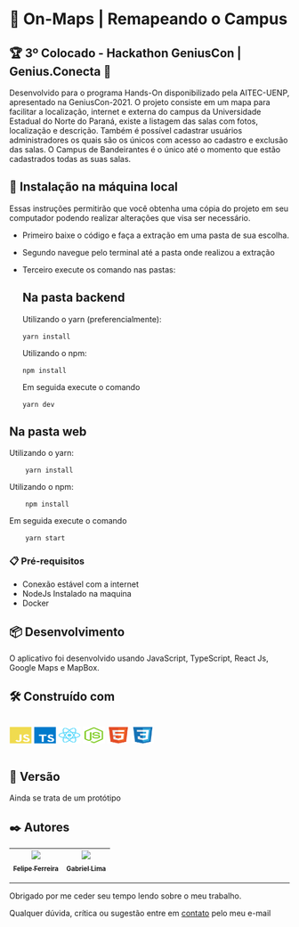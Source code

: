 # 🔗 On-Maps | Remapeando o Campus

## :trophy:	3º Colocado - Hackathon GeniusCon | Genius.Conecta :3rd_place_medal:

Desenvolvido para o programa Hands-On disponibilizado pela AITEC-UENP, apresentado na GeniusCon-2021. O projeto consiste em um mapa para facilitar a localização,
internet e externa do campus da Universidade Estadual do Norte do Paraná, existe a listagem das salas com fotos, localização e descrição. Também é possível
cadastrar usuários administradores os quais são os únicos com acesso ao cadastro e exclusão das salas.
O Campus de Bandeirantes é o único até o momento que estão cadastrados todas as suas salas.

## 🚀 Instalação na máquina local

Essas instruções permitirão que você obtenha uma cópia do projeto em seu computador podendo realizar alterações que visa ser necessário.

  - Primeiro baixe o código e faça a extração em uma pasta de sua escolha.
  - Segundo navegue pelo terminal até a pasta onde realizou a extração
  - Terceiro execute os comando nas pastas:
  
     ## Na pasta backend
     
     Utilizando o yarn (preferencialmente):
     
        yarn install
      
     Utilizando o npm:
     
        npm install
        
     Em seguida execute o comando
        
        yarn dev
     

## Na pasta web
     
   Utilizando o yarn:
     
        yarn install
      
   Utilizando o npm:
     
        npm install
        
   Em seguida execute o comando
        
        yarn start


   
      
### 📋 Pré-requisitos

  - Conexão estável com a internet
  - NodeJs Instalado na maquina
  - Docker


## 📦 Desenvolvimento

O aplicativo foi desenvolvido usando JavaScript, TypeScript, React Js, Google Maps e MapBox.

## 🛠️ Construído com

<div style="display: inline_block"><br>
  <img align="center" alt="Felipe-Js" height="30" width="40" src="https://raw.githubusercontent.com/devicons/devicon/master/icons/javascript/javascript-plain.svg">
  <img align="center" alt="Felipe-Ts" height="30" width="40" src="https://raw.githubusercontent.com/devicons/devicon/master/icons/typescript/typescript-plain.svg">
  <img align="center" alt="Felipe-React" height="30" width="40" src="https://raw.githubusercontent.com/devicons/devicon/master/icons/react/react-original.svg">
  <img align="center" alt="Felipe-NodeJs" height="30" width="40" src="https://raw.githubusercontent.com/devicons/devicon/master/icons/nodejs/nodejs-original.svg">
  <img align="center" alt="Felipe-HTML" height="30" width="40" src="https://raw.githubusercontent.com/devicons/devicon/master/icons/html5/html5-original.svg">
  <img align="center" alt="Felipe-CSS" height="30" width="40" src="https://raw.githubusercontent.com/devicons/devicon/master/icons/css3/css3-original.svg">
</div><br>

## 📌 Versão

Ainda se trata de um protótipo

## ✒️ Autores
| [<img src="https://avatars.githubusercontent.com/u/48157305?v=4" width=115><br><sub>Felipe Ferreira</sub>](https://github.com/FelipeFerreiraDev) | [<img src="https://avatars.githubusercontent.com/u/42157830?v=4" width=115><br><sub>Gabriel Lima</sub>](https://github.com/Gabriellimmaa) |
| :---: | :---: 


---
Obrigado por me ceder seu tempo lendo sobre o meu trabalho.

Qualquer dúvida, crítica ou sugestão entre em <a href="mailto:felipeferreira.sp.dev@gmail.com/">contato</a> pelo meu e-mail
